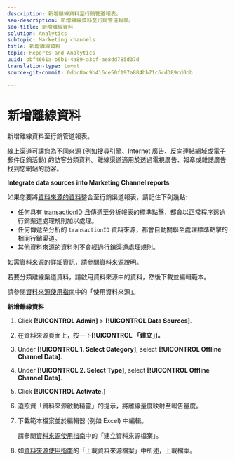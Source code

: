 ```yaml
---
description: 新增離線資料至行銷管道報表。
seo-description: 新增離線資料至行銷管道報表。
seo-title: 新增離線資料
solution: Analytics
subtopic: Marketing channels
title: 新增離線資料
topic: Reports and Analytics
uuid: bbf4661a-b6b1-4a89-a3cf-ae8dd785d37d
translation-type: tm+mt
source-git-commit: 0dbc8ac9b416ce50f197a884bb71c6cd389cd0bb

---
```



# 新增離線資料

新增離線資料至行銷管道報表。

線上渠道可讓您為不同來源 (例如搜尋引擎、Internet 廣告、反向連結網域或電子郵件促銷活動) 的訪客分類資料。離線渠道適用於透過電視廣告、報章或雜誌廣告找到您網站的訪客。

**Integrate data sources into Marketing Channel reports**

如果您要將[資料來源的資料](https://marketing.adobe.com/resources/help/en_US/sc/datasources/c_faq.html)整合至行銷渠道報表，請記住下列幾點:

* 任何具有 [transactionID](https://marketing.adobe.com/resources/help/en_US/sc/datasources/c_Transaction_ID.html) 且傳遞至分析報表的標準點擊，都會以正常程序透過行銷渠道處理規則加以處理。
* 任何傳遞至分析的 `transactionID` 資料來源，都會自動關聯至處理標準點擊的相同行銷渠道。
* 其他資料來源的資料則不會經過行銷渠道處理規則。

如需資料來源的詳細資訊，請參閱[資料來源](https://marketing.adobe.com/resources/help/en_US/sc/datasources/index.html)說明。

若要分類離線渠道資料，請啟用資料來源中的資料，然後下載並編輯範本。

請參閱[資料來源使用指南](https://marketing.adobe.com/resources/help/en_US/sc/datasources/index.html)中的「使用資料來源」。

**新增離線資料**

1. Click **[!UICONTROL Admin]** &gt; **[!UICONTROL Data Sources]**.
1. 在資料來源頁面上，按一下&#x200B;**[!UICONTROL 「建立」]。**
1. Under **[!UICONTROL 1. Select Category]**, select **[!UICONTROL Offline Channel Data]**.
1. Under **[!UICONTROL 2. Select Type]**, select **[!UICONTROL Offline Channel Data]**.
1. Click **[!UICONTROL Activate.]**
1. 遵照資「資料來源啟動精靈」的提示，將離線量度映射至報告量度。
1. 下載範本檔案並於編輯器 (例如 Excel) 中編輯。

   請參閱[資料來源使用指南](https://marketing.adobe.com/resources/help/en_US/sc/datasources/index.html)中的「建立資料來源檔案」。

1. 如[資料來源使用指南](https://marketing.adobe.com/resources/help/en_US/sc/datasources/index.html)的「上載資料來源檔案」中所述，上載檔案。
